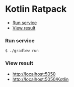# Kotlin Ratpack
- [Run service](#run-service)
- [View result](#view-result)

### Run service
    $ ./gradlew run

### View result
- [http://localhost:5050](http://localhost:5050)
- [http://localhost:5050/Kotlin](http://localhost:5050/Kotlin)
